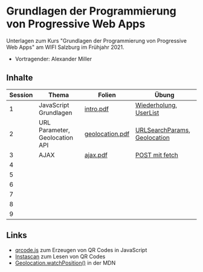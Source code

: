 # Grundlagen der Programmierung von Progressive Web Apps

Unterlagen zum Kurs "Grundlagen der Programmierung von Progressive Web Apps" am WIFI Salzburg im Frühjahr 2021.

- Vortragender: Alexander Miller

## Inhalte

Session | Thema | Folien | Übung
---|---|---|---
1 | JavaScript Grundlagen | [intro.pdf](slides/intro.pdf) | [Wiederholung](src/01-wiederholung), [UserList](src/01)
2 | URL Parameter, Geolocation API | [geolocation.pdf](slides/geolocation.pdf) | [URLSearchParams](src/02-url-parameter), [Geolocation](src/02)
3 | AJAX | [ajax.pdf](slides/ajax.pdf) | [POST mit fetch](src/03/post.js)
4 | 
5 | 
6 | 
7 | 
8 | 
9 | 

## Links

- [qrcode.js](https://davidshimjs.github.io/qrcodejs/) zum Erzeugen von QR Codes in JavaScript
- [Instascan](https://github.com/schmich/instascan) zum Lesen von QR Codes
- [Geolocation.watchPosition()](https://developer.mozilla.org/en-US/docs/Web/API/Geolocation/watchPosition) in der MDN
